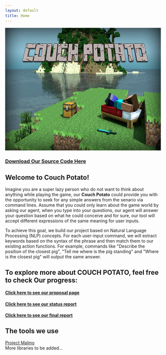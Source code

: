 ```yaml
---
layout: default
title: Home
---
```


<img src="assets/frontPage.png" width="704" height="396"/>

### [Download Our Source Code Here](https://github.com/SkellyDev/CouchPotato)

## Welcome to Couch Potato!

Imagine you are a super lazy person who do not want to think about anything while playing the game, our **Couch Potato** could provide you with the opportunity to seek for any simple answers from the senario via command lines. Assume that you could only learn about the game world by asking our agent, when you type into your questions, our agent will answer your question based on what he could conceive and for sure, our tool will accept different expressions of the same meaning for user inputs.

To achieve this goal, we build our project based on Natural Language Processing (NLP) concepts. For each user-input command, we will extract keywords based on the syntax of the phrase and then match them to our existing action functions. For example, commands like "Describe the position of the closest pig", "Tell me where is the pig standing" and "Where is the closest pig" will output the same answer.

## To explore more about COUCH POTATO, feel free to check Our progress:

#### [Click here to see our proposal page](https://skellydev.github.io/CouchPotato/proposal.html)

#### [Click here to see our status report](https://skellydev.github.io/CouchPotato/status.html)

#### [Click here to see our final report](https://skellydev.github.io/CouchPotato/final.html)

## The tools we use

<a href="https://github.com/microsoft/malmo">Project Malmo</a><br>
More libraries to be added...
